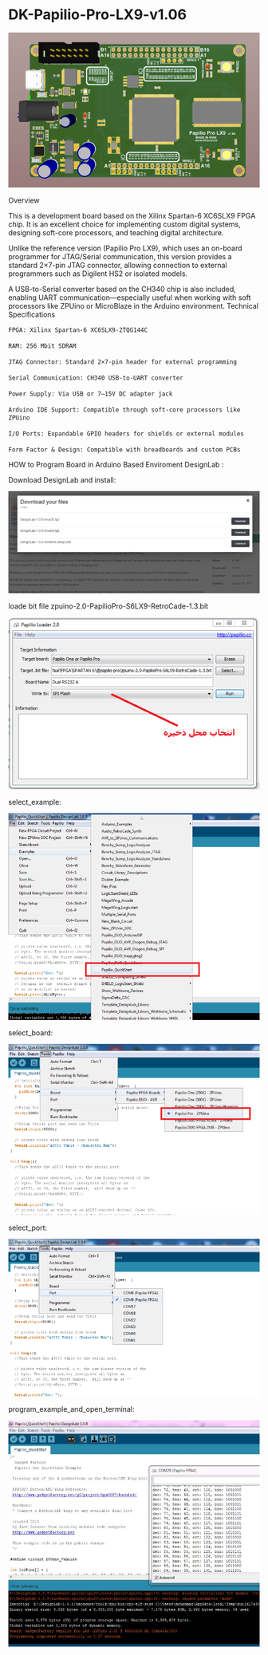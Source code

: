 # DK-Papilio-Pro-LX9-v1.06
![Board Image](/papilio_pro.PNG)

Overview

This is a development board based on the Xilinx Spartan-6 XC6SLX9 FPGA chip. It is an excellent choice for implementing custom digital systems, designing soft-core processors, and teaching digital architecture.

Unlike the reference version (Papilio Pro LX9), which uses an on-board programmer for JTAG/Serial communication, this version provides a standard 2×7-pin JTAG connector, allowing connection to external programmers such as Digilent HS2 or isolated models.

A USB-to-Serial converter based on the CH340 chip is also included, enabling UART communication—especially useful when working with soft processors like ZPUino or MicroBlaze in the Arduino environment.
Technical Specifications

    FPGA: Xilinx Spartan-6 XC6SLX9-2TQG144C

    RAM: 256 Mbit SDRAM

    JTAG Connector: Standard 2×7-pin header for external programming

    Serial Communication: CH340 USB-to-UART converter

    Power Supply: Via USB or 7–15V DC adapter jack

    Arduino IDE Support: Compatible through soft-core processors like ZPUino

    I/O Ports: Expandable GPIO headers for shields or external modules

    Form Factor & Design: Compatible with breadboards and custom PCBs


HOW to Program Board in Arduino Based Enviroment DesignLab :


Download DesignLab and install:

![Download design lab and install](/pic/1_download_design_lab_and_install.PNG)

loade bit file zpuino-2.0-PapilioPro-S6LX9-RetroCade-1.3.bit

![loade bit file](/pic/2_loader.PNG)

select_example:

![select_example](/pic/3_select_example.png)

select_board:

![select_board](/pic/4-select_board.png)

select_port:

![select_port](/pic/5-select_port.png)

program_example_and_open_terminal:

![program_example_and_open_terminal](/pic/6_program_example_and_open_terminal.png)


